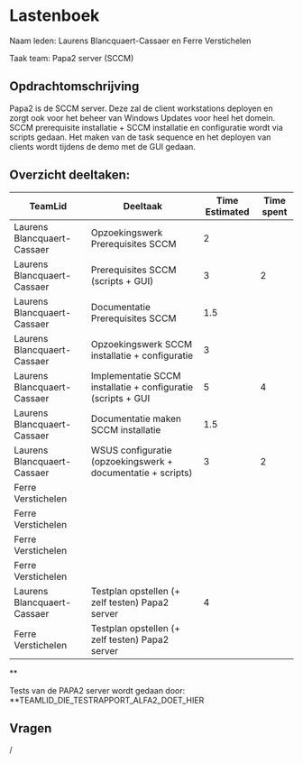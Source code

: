 # Lastenboek

Naam leden: Laurens Blancquaert-Cassaer en Ferre Verstichelen

Taak team: Papa2 server (SCCM)

## Opdrachtomschrijving
Papa2 is de SCCM server. Deze zal de client workstations deployen en zorgt ook voor het beheer van Windows Updates voor heel het domein. SCCM prerequisite installatie + SCCM installatie en configuratie wordt via scripts gedaan. Het maken van de task sequence en het deployen van clients wordt tijdens de demo met de GUI gedaan.

## Overzicht deeltaken:
| TeamLid                     | Deeltaak          | Time Estimated | Time spent  |
| --------------              | --------------    | -------------- | --------------|
| Laurens Blancquaert-Cassaer | Opzoekingswerk Prerequisites SCCM   |  2      |               |
| Laurens Blancquaert-Cassaer | Prerequisites SCCM (scripts + GUI)   |  3 |     2          |
| Laurens Blancquaert-Cassaer | Documentatie Prerequisites SCCM |  1.5    |               |
| Laurens Blancquaert-Cassaer | Opzoekingswerk SCCM installatie + configuratie | 3 |              |
| Laurens Blancquaert-Cassaer | Implementatie SCCM installatie + configuratie (scripts + GUI  | 5 |      4        |
| Laurens Blancquaert-Cassaer | Documentatie maken SCCM installatie | 1.5 |          |
| Laurens Blancquaert-Cassaer | WSUS configuratie (opzoekingswerk + documentatie + scripts) | 3 |   2       |
| Ferre Verstichelen | |   |    |
| Ferre Verstichelen | | |    |
| Ferre Verstichelen | |  |    |
| Ferre Verstichelen | |  |    |
| Laurens Blancquaert-Cassaer  | Testplan opstellen (+ zelf testen) Papa2 server | 4 |  |
| Ferre Verstichelen  | Testplan opstellen (+ zelf testen) Papa2 server |  |  |

**


Tests van de PAPA2 server wordt gedaan door: **TEAMLID_DIE_TESTRAPPORT_ALFA2_DOET_HIER
## Vragen
/
